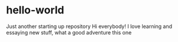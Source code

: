 # hello-world
Just another starting up repository
Hi everybody!
I  love learning and essaying new stuff, what a good adventure this one
